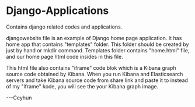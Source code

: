 # Django-Applications
Contains django related codes and applications.

djangowebsite file is an example of Django home page application.
It has home app that contains "templates" folder. This folder should be created by just by hand or mkdir command.
Templates folder contains "home.html" file, and our home page html code insides in this file.

This html file also contains "iframe" code blok which is a Kibana graph source code obtained by Kibana.
When you run Kibana and Elasticsearch servers and take Kibana source code from share link and paste it to instead of my "iframe" kode, you will see the your Kibana graph image.

---Ceyhun
